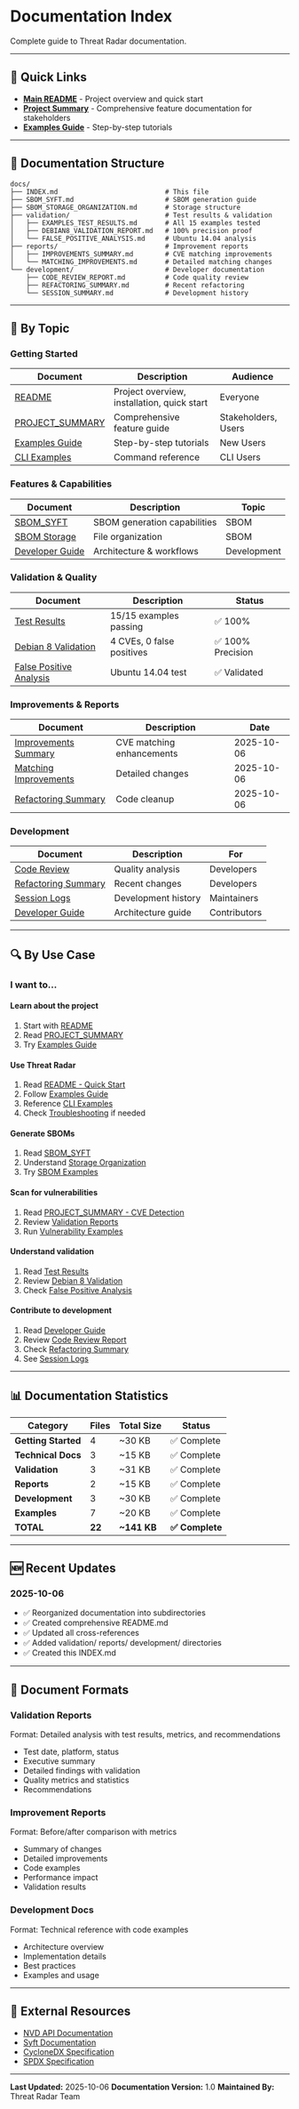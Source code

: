 # Documentation Index

Complete guide to Threat Radar documentation.

---

## 📖 Quick Links

- **[Main README](../README.md)** - Project overview and quick start
- **[Project Summary](../PROJECT_SUMMARY.md)** - Comprehensive feature documentation for stakeholders
- **[Examples Guide](../examples/START_HERE.md)** - Step-by-step tutorials

---

## 📂 Documentation Structure

```
docs/
├── INDEX.md                           # This file
├── SBOM_SYFT.md                       # SBOM generation guide
├── SBOM_STORAGE_ORGANIZATION.md       # Storage structure
├── validation/                        # Test results & validation
│   ├── EXAMPLES_TEST_RESULTS.md       # All 15 examples tested
│   ├── DEBIAN8_VALIDATION_REPORT.md   # 100% precision proof
│   └── FALSE_POSITIVE_ANALYSIS.md     # Ubuntu 14.04 analysis
├── reports/                           # Improvement reports
│   ├── IMPROVEMENTS_SUMMARY.md        # CVE matching improvements
│   └── MATCHING_IMPROVEMENTS.md       # Detailed matching changes
└── development/                       # Developer documentation
    ├── CODE_REVIEW_REPORT.md          # Code quality review
    ├── REFACTORING_SUMMARY.md         # Recent refactoring
    └── SESSION_SUMMARY.md             # Development history
```

---

## 🎯 By Topic

### Getting Started

| Document | Description | Audience |
|----------|-------------|----------|
| [README](../README.md) | Project overview, installation, quick start | Everyone |
| [PROJECT_SUMMARY](../PROJECT_SUMMARY.md) | Comprehensive feature guide | Stakeholders, Users |
| [Examples Guide](../examples/START_HERE.md) | Step-by-step tutorials | New Users |
| [CLI Examples](../examples/CLI_EXAMPLES.md) | Command reference | CLI Users |

### Features & Capabilities

| Document | Description | Topic |
|----------|-------------|-------|
| [SBOM_SYFT](SBOM_SYFT.md) | SBOM generation capabilities | SBOM |
| [SBOM Storage](SBOM_STORAGE_ORGANIZATION.md) | File organization | SBOM |
| [Developer Guide](../CLAUDE.md) | Architecture & workflows | Development |

### Validation & Quality

| Document | Description | Status |
|----------|-------------|--------|
| [Test Results](validation/EXAMPLES_TEST_RESULTS.md) | 15/15 examples passing | ✅ 100% |
| [Debian 8 Validation](validation/DEBIAN8_VALIDATION_REPORT.md) | 4 CVEs, 0 false positives | ✅ 100% Precision |
| [False Positive Analysis](validation/FALSE_POSITIVE_ANALYSIS.md) | Ubuntu 14.04 test | ✅ Validated |

### Improvements & Reports

| Document | Description | Date |
|----------|-------------|------|
| [Improvements Summary](reports/IMPROVEMENTS_SUMMARY.md) | CVE matching enhancements | 2025-10-06 |
| [Matching Improvements](reports/MATCHING_IMPROVEMENTS.md) | Detailed changes | 2025-10-06 |
| [Refactoring Summary](development/REFACTORING_SUMMARY.md) | Code cleanup | 2025-10-06 |

### Development

| Document | Description | For |
|----------|-------------|-----|
| [Code Review](development/CODE_REVIEW_REPORT.md) | Quality analysis | Developers |
| [Refactoring Summary](development/REFACTORING_SUMMARY.md) | Recent changes | Developers |
| [Session Logs](development/SESSION_SUMMARY.md) | Development history | Maintainers |
| [Developer Guide](../CLAUDE.md) | Architecture guide | Contributors |

---

## 🔍 By Use Case

### I want to...

#### Learn about the project
1. Start with [README](../README.md)
2. Read [PROJECT_SUMMARY](../PROJECT_SUMMARY.md)
3. Try [Examples Guide](../examples/START_HERE.md)

#### Use Threat Radar
1. Read [README - Quick Start](../README.md#quick-start)
2. Follow [Examples Guide](../examples/START_HERE.md)
3. Reference [CLI Examples](../examples/CLI_EXAMPLES.md)
4. Check [Troubleshooting](../examples/TROUBLESHOOTING.md) if needed

#### Generate SBOMs
1. Read [SBOM_SYFT](SBOM_SYFT.md)
2. Understand [Storage Organization](SBOM_STORAGE_ORGANIZATION.md)
3. Try [SBOM Examples](../examples/02_advanced/)

#### Scan for vulnerabilities
1. Read [PROJECT_SUMMARY - CVE Detection](../PROJECT_SUMMARY.md#b-cve-lookup-and-vulnerability-detection)
2. Review [Validation Reports](validation/)
3. Run [Vulnerability Examples](../examples/03_vulnerability_scanning/)

#### Understand validation
1. Read [Test Results](validation/EXAMPLES_TEST_RESULTS.md)
2. Review [Debian 8 Validation](validation/DEBIAN8_VALIDATION_REPORT.md)
3. Check [False Positive Analysis](validation/FALSE_POSITIVE_ANALYSIS.md)

#### Contribute to development
1. Read [Developer Guide](../CLAUDE.md)
2. Review [Code Review Report](development/CODE_REVIEW_REPORT.md)
3. Check [Refactoring Summary](development/REFACTORING_SUMMARY.md)
4. See [Session Logs](development/SESSION_SUMMARY.md)

---

## 📊 Documentation Statistics

| Category | Files | Total Size | Status |
|----------|-------|------------|--------|
| **Getting Started** | 4 | ~30 KB | ✅ Complete |
| **Technical Docs** | 3 | ~15 KB | ✅ Complete |
| **Validation** | 3 | ~31 KB | ✅ Complete |
| **Reports** | 2 | ~15 KB | ✅ Complete |
| **Development** | 3 | ~30 KB | ✅ Complete |
| **Examples** | 7 | ~20 KB | ✅ Complete |
| **TOTAL** | **22** | **~141 KB** | **✅ Complete** |

---

## 🆕 Recent Updates

### 2025-10-06
- ✅ Reorganized documentation into subdirectories
- ✅ Created comprehensive README.md
- ✅ Updated all cross-references
- ✅ Added validation/ reports/ development/ directories
- ✅ Created this INDEX.md

---

## 📝 Document Formats

### Validation Reports
Format: Detailed analysis with test results, metrics, and recommendations
- Test date, platform, status
- Executive summary
- Detailed findings with validation
- Quality metrics and statistics
- Recommendations

### Improvement Reports
Format: Before/after comparison with metrics
- Summary of changes
- Detailed improvements
- Code examples
- Performance impact
- Validation results

### Development Docs
Format: Technical reference with code examples
- Architecture overview
- Implementation details
- Best practices
- Examples and usage

---

## 🔗 External Resources

- [NVD API Documentation](https://nvd.nist.gov/developers)
- [Syft Documentation](https://github.com/anchore/syft)
- [CycloneDX Specification](https://cyclonedx.org/)
- [SPDX Specification](https://spdx.dev/)

---

**Last Updated:** 2025-10-06
**Documentation Version:** 1.0
**Maintained By:** Threat Radar Team
